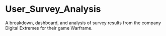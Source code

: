 # User_Survey_Analysis
A breakdown, dashboard, and analysis of survey results from the company Digital Extremes for their game Warframe.
